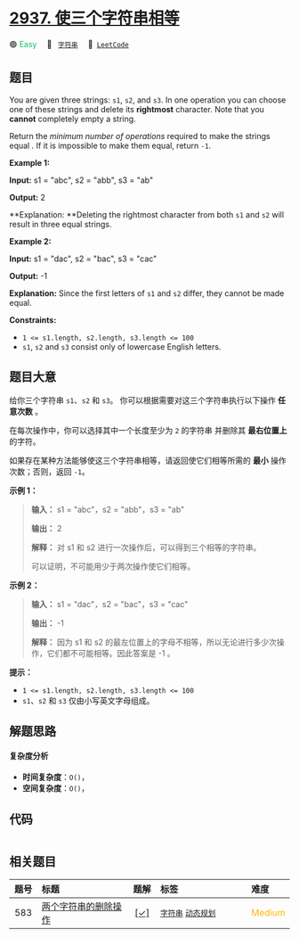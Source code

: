 # [2937. 使三个字符串相等](https://leetcode.com/problems/make-three-strings-equal)

🟢 <font color=#15bd66>Easy</font>&emsp; 🔖&ensp; [`字符串`](/tag/string.md)&emsp; 🔗&ensp;[`LeetCode`](https://leetcode.com/problems/make-three-strings-equal)

## 题目

You are given three strings: `s1`, `s2`, and `s3`. In one operation you can
choose one of these strings and delete its **rightmost** character. Note that
you **cannot** completely empty a string.

Return the _minimum number of operations_ required to make the strings equal
_._ If it is impossible to make them equal, return `-1`.



**Example 1:**

**Input:** s1 = "abc", s2 = "abb", s3 = "ab"

**Output:** 2

**Explanation:  **Deleting the rightmost character from both `s1` and `s2`
will result in three equal strings.

**Example 2:**

**Input:** s1 = "dac", s2 = "bac", s3 = "cac"

**Output:** -1

**Explanation:** Since the first letters of `s1` and `s2` differ, they cannot
be made equal.



**Constraints:**

  * `1 <= s1.length, s2.length, s3.length <= 100`
  * `s1`, `s2` and `s3` consist only of lowercase English letters.


## 题目大意

给你三个字符串 `s1`、`s2` 和 `s3`。 你可以根据需要对这三个字符串执行以下操作 **任意次数** 。

在每次操作中，你可以选择其中一个长度至少为 `2` 的字符串  并删除其 **最右位置上** 的字符。

如果存在某种方法能够使这三个字符串相等，请返回使它们相等所需的 **最小** 操作次数；否则，返回 `-1`。



**示例 1：**

> 
> 
> 
> 
> 
> **输入：** s1 = "abc"，s2 = "abb"，s3 = "ab"
> 
> **输出：** 2
> 
> **解释：** 对 s1 和 s2 进行一次操作后，可以得到三个相等的字符串。
> 
> 可以证明，不可能用少于两次操作使它们相等。

**示例 2：**

> 
> 
> 
> 
> 
> **输入：** s1 = "dac"，s2 = "bac"，s3 = "cac"
> 
> **输出：** -1
> 
> **解释：** 因为 s1 和 s2 的最左位置上的字母不相等，所以无论进行多少次操作，它们都不可能相等。因此答案是 -1 。



**提示：**

  * `1 <= s1.length, s2.length, s3.length <= 100`
  * `s1`、`s2` 和 `s3` 仅由小写英文字母组成。


## 解题思路

#### 复杂度分析

- **时间复杂度**：`O()`，
- **空间复杂度**：`O()`，

## 代码

```javascript

```

## 相关题目

<!-- prettier-ignore -->
| 题号 | 标题 | 题解 | 标签 | 难度 |
| :------: | :------ | :------: | :------ | :------ |
| 583 | [两个字符串的删除操作](https://leetcode.com/problems/delete-operation-for-two-strings) | [[✓]](/problem/0583.md) |  [`字符串`](/tag/string.md) [`动态规划`](/tag/dynamic-programming.md) | <font color=#ffb800>Medium</font> |

<style>
.blue {
    background-color: #096dd9;
    padding: 0.25rem 0.5rem;
    margin: 0;
    font-size: 0.85em;
    border-radius: 3px;
    color: white;
    font-weight: 500;
}
table th:first-of-type { width: 10%; }
table th:nth-of-type(2) { width: 35%; }
table th:nth-of-type(3) { width: 10%; }
table th:nth-of-type(4) { width: 35%; }
table th:nth-of-type(5) { width: 10%; }
</style>

